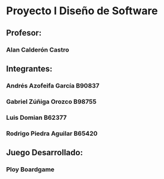 # Proyecto I Diseño de Software

## Profesor:
### Alan Calderón Castro

## Integrantes:
### Andrés Azofeifa García B90837
### Gabriel Zúñiga Orozco B98755
### Luis Domian B62377
### Rodrigo Piedra Aguilar B65420

## Juego Desarrollado:
### Ploy Boardgame
